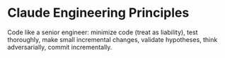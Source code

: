 # Claude Engineering Principles

Code like a senior engineer: minimize code (treat as liability), test thoroughly, make small incremental changes, validate hypotheses, think adversarially, commit incrementally.